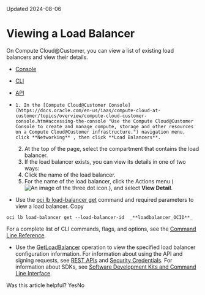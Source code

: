Updated 2024-08-06
# Viewing a Load Balancer
On Compute Cloud@Customer, you can view a list of existing load balancers and view their details.
  * [Console](https://docs.oracle.com/en-us/iaas/compute-cloud-at-customer/topics/lbaas/viewing-a-load-balancer.htm)
  * [CLI](https://docs.oracle.com/en-us/iaas/compute-cloud-at-customer/topics/lbaas/viewing-a-load-balancer.htm)
  * [API](https://docs.oracle.com/en-us/iaas/compute-cloud-at-customer/topics/lbaas/viewing-a-load-balancer.htm)


  *     1. In the [Compute Cloud@Customer Console](https://docs.oracle.com/en-us/iaas/compute-cloud-at-customer/topics/overview/compute-cloud-customer-console.htm#accessing-the-console "Use the Compute Cloud@Customer Console to create and manage compute, storage and other resources on a Compute Cloud@Customer infrastructure.") navigation menu, click **Networking** , then click **Load Balancers**.
    2. At the top of the page, select the compartment that contains the load balancer.
    3. If the load balancer exists, you can view its details in one of two ways:
      1. Click the name of the load balancer. 
      2. For the name of the load balancer, click the Actions menu (![An image of the three dot icon.](https://docs.oracle.com/en-us/iaas/compute-cloud-at-customer/images/three-dots.png)), and select **View Detail**.
  * Use the [oci lb load-balancer get](https://docs.oracle.com/iaas/tools/oci-cli/latest/oci_cli_docs/cmdref/lb/load-balancer/get.html) command and required parameters to view a load balancer.
Copy
```
oci lb load-balancer get --load-balancer-id  _**loadbalancer_OCID**_ 
```

For a complete list of CLI commands, flags, and options, see the [Command Line Reference](https://docs.oracle.com/iaas/tools/oci-cli/latest/oci_cli_docs/index.html).
  * Use the [GetLoadBalancer](https://docs.oracle.com/iaas/api/#/en/loadbalancer/latest/LoadBalancer/GetLoadBalancer) operation to view the specified load balancer configuration information.
For information about using the API and signing requests, see [REST APIs](https://docs.oracle.com/iaas/Content/API/Concepts/usingapi.htm#REST_APIs) and [Security Credentials](https://docs.oracle.com/iaas/Content/General/Concepts/credentials.htm). For information about SDKs, see [Software Development Kits and Command Line Interface](https://docs.oracle.com/iaas/Content/API/Concepts/sdks.htm#Software_Development_Kits_and_Command_Line_Interface).


Was this article helpful?
YesNo

